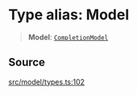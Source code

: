 # Type alias: Model

> **Model**: [`CompletionModel`](../../../../../classes/CompletionModel.md)

## Source

[src/model/types.ts:102](https://github.com/dexaai/llm-tools/blob/1257af6/src/model/types.ts#L102)
